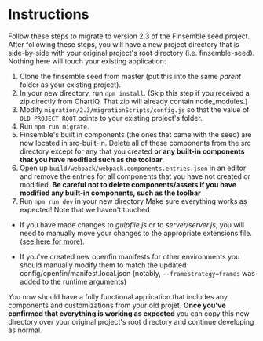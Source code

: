 # Instructions
Follow these steps to migrate to version 2.3 of the Finsemble seed project. After following these steps, you will have a new project directory that is side-by-side with your original project's root directory (i.e. finsemble-seed). Nothing here will touch your existing application:
1. Clone the finsemble seed from master (put this into the same *parent* folder as your existing project).
2. In your new directory, run `npm install`. (Skip this step if you received a zip directly from ChartIQ. That zip will already contain node_modules.)
3. Modify `migration/2.3/migrationScripts/config.js` so that the value of `OLD_PROJECT_ROOT` points to your existing project's folder.
4. Run `npm run migrate`.
5. Finsemble's built in components (the ones that came with the seed) are now located in src-built-in. Delete all of these components from the src directory except for any that you created **or any built-in components that you have modified such as the toolbar**.
6. Open up `build/webpack/webpack.components.entries.json` in an editor and remove the entries for all components that you have not created or modified. **Be careful not to delete components/assets if you have modified any built-in components, such as the toolbar**
7. Run `npm run dev` in your new directory Make sure everything works as expected! Note that we haven't touched


* If you have made changes to _gulpfile.js_ or to _server/server.js_, you will need to manually move your changes to the appropriate extensions file. ([see here for more](../../README.md)).

* If you've created new openfin manifests for other environments you should manually modify them to match the updated config/openfin/manifest.local.json (notably, `--framestrategy=frames` was added to the runtime arguments)

You now should have a fully functional application that includes any components and customizations from your old projet. **Once you've confirmed that everything is working as expected** you can copy this new directory over your original project's root directory and continue developing as normal.
